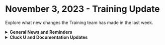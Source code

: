 # November 3, 2023 - Training Update

Explore what new changes the Training team has made in the last week.

<details>

<summary><strong>General News and Reminders</strong></summary>

* **ANNOUNCING:** [Broken link](broken-reference "mention")
  * Join in on this weekly webinar series happening [Mondays](https://calendly.com/cluck-u/fast-track-onboarding-session-1), [Wednesdays](https://calendly.com/cluck-u/fast-track-onboarding-session-2) & [Fridays](https://calendly.com/cluck-u/fast-track-onboarding-session-3) to expedite your Rewst onboarding experience.
* **Join us for our regularly scheduled Training:**
  * Mondays: Rewst 101 @ 12pm EST + Rewst 104 @ 1:15pm EST
  * Tuesdays: Rewst 102 @ 12pm EST + Rewst 105 @ 1:15pm EST
  * Wednesdays: Rewst 103 @ 12pm EST + Rewst 106 @ 1:15pm EST
  * Thursdays: Cluck U Office Hours @ 11am EST
* Join us in our new [Cluck-U Discord channel](https://discord.com/channels/936789089703845988/1121465945295167588) if you have any questions, comments, or concerns!

</details>

<details>

<summary><strong>Cluck U and Documentation Updates</strong></summary>

**Cluck University**

* [part-2-how-to-take-action-on-workflow-results.md](../../../cluck-university/micro-courses/extending-the-power-of-rewst-workflows/part-2-how-to-take-action-on-workflow-results.md "mention")The elective is now live! Look forward to many more to come!

**Documentation**

* [october-27th-2023-sophos-firmware-updates-csp-connectors-and-gdap-documentation-workflo.md](../../roc-open-mics/2023-roc-open-mics/october-27th-2023-sophos-firmware-updates-csp-connectors-and-gdap-documentation-workflo.md "mention")
* [api-specific-terminology.md](../../../faqs/glossary-of-terms/api-specific-terminology.md "mention") Page added
* [collecting-ctx-variables-dynamically-using-jinja.md](../../../documentation/jinja/use-cases-and-best-practices/collecting-ctx-variables-dynamically-using-jinja.md "mention") Page added
* **Updates and Fixes:**&#x20;
  * [Broken link](broken-reference "mention") has an added integration section
  * [task-transitions.md](../../../documentation/workflows/task-transitions.md "mention")has been updated with new security information

</details>
